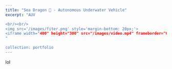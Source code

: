 ```yaml
---
title: "Sea Dragon 🐉 - Autonomous Underwater Vehicle"
excerpt: "AUV

<br/><br/>
<img src='/images/fiter.png' style='margin-bottom: 20px;'>
<iframe width="400" height="300" src="/images/video.mp4" frameborder="0" allowfullscreen> </iframe>
"

collection: portfolio
---
```


lol